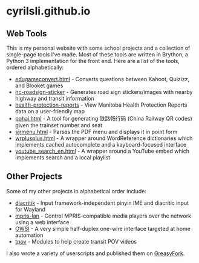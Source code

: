 # cyrilsli.github.io

## Web Tools

This is my personal website with some school projects and a collection of single-page tools I've made. Most of these tools are written in Brython, a Python 3 implementation for the front end. Here are a list of the tools, ordered alphabetically:

- [edugameconvert.html](edugameconvert.html) - Converts questions between Kahoot, Quizizz, and Blooket games
- [hc-roadsign-sticker](hc-roadsign-sticker) - Generates road sign stickers/images with nearby highway and transit information
- [health-protection-reports](https://github.com/CyrilSLi/health-protection-reports) - View Manitoba Health Protection Reports data on a user-friendly map
- [pohai.html](pohai.html) - A tool for generating 铁路畅行码 (China Railway QR codes) given the trainset number and seat
- [sjrmenu.html](sjrmenu.html) - Parses the PDF menu and displays it in point form
- [wrplusplus.html](wrplusplus.html) - A wrapper around WordReference dictionaries which implements cached autocomplete and a kayboard-focused interface
- [youtube_search_en.html](youtube_search_en.html) - A wrapper around a YouTube embed which implements search and a local playlist

## Other Projects

Some of my other projects in alphabetical order include:

- [diacritik](https://github.com/CyrilSLi/diacritik) - Input framework-independent pinyin IME and diacritic input for Wayland
- [mpris-lan](https://github.com/CyrilSLi/mpris-lan) - Control MPRIS-compatible media players over the network using a web interface
- [OWSI](https://docs.google.com/document/d/19LRS9VwS_MgXecCJ-6-s1Q-nYuV31M2kS5faDNCxHao/view) - A very simple half-duplex one-wire interface targeted at home automation
- [tpov](https://github.com/CyrilSLi/tpov) - Modules to help create transit POV videos

I also wrote a variety of userscripts and published them on [GreasyFork](https://greasyfork.org/en/users/1422227-cyrilsli).